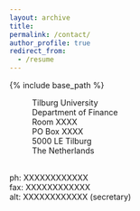 ```yaml
---
layout: archive
title: 
permalink: /contact/
author_profile: true
redirect_from:
  - /resume
---
```


{% include base_path %}

<p style="margin-left: 40px">Tilburg University
<br>Department of Finance 
<br>Room XXXX
<br>PO Box XXXX
<br>5000 LE Tilburg
<br>The Netherlands
  
<br>ph: XXXXXXXXXXXX
<br>fax: XXXXXXXXXXXX
<br>alt: XXXXXXXXXXXX (secretary)












